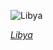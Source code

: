 
![Libya](https://www.gstatic.com/prettyearth/assets/full/1180.jpg)

*[Libya](https://www.google.com/maps/@31.988753,12.136391,15z/data=!3m1!1e3)*
